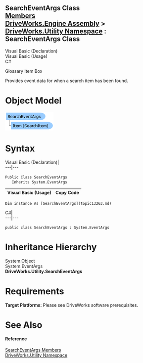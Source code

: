 SearchEventArgs Class   
[Members](topic13264.md)   
[DriveWorks.Engine Assembly](topic2156.md) > [DriveWorks.Utility Namespace](topic13190.md) : SearchEventArgs Class  
---  
  
Visual Basic (Declaration)    
Visual Basic (Usage)    
C# 

Glossary Item Box

Provides event data for when a search item has been found. 

# Object Model

![](dotnetdiagramimages/image724.png)

# Syntax

Visual Basic (Declaration)|   
---|---  
      
    
    Public Class SearchEventArgs 
       Inherits System.EventArgs  
  
Visual Basic (Usage)| Copy Code  
---|---  
      
    
    Dim instance As [SearchEventArgs](topic13263.md)  
  
C#|   
---|---  
      
    
    public class SearchEventArgs : System.EventArgs   
  
# Inheritance Hierarchy

System.Object  
System.EventArgs  
**DriveWorks.Utility.SearchEventArgs**  


# Requirements

**Target Platforms:** Please see DriveWorks software prerequisites.

# See Also

#### Reference

[SearchEventArgs Members](topic13264.md)   
[DriveWorks.Utility Namespace](topic13190.md)



